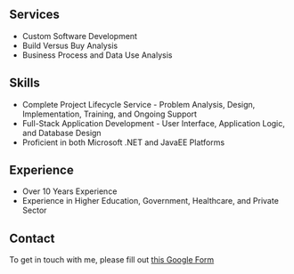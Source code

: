 ## Services
- Custom Software Development  
- Build Versus Buy Analysis  
- Business Process and Data Use Analysis  

## Skills
- Complete Project Lifecycle Service - Problem Analysis, Design, Implementation, Training, and Ongoing Support  
- Full-Stack Application Development - User Interface, Application Logic, and Database Design  
- Proficient in both Microsoft .NET and JavaEE Platforms  

## Experience
- Over 10 Years Experience
- Experience in Higher Education, Government, Healthcare, and Private Sector

## Contact
To get in touch with me, please fill out <a href="https://forms.gle/eu9D3Wx3dSXuHmHY9" title="Google Forms Link">this Google Form</a>
